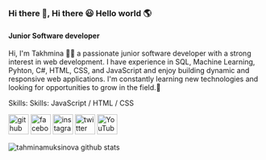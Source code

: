 ### Hi there 👋, Hi there 😃 Hello world 🌎
#### Junior Software developer 
Hi, I'm Takhmina 👋🏻
 a passionate junior software developer with a strong interest in web development. I have experience in SQL, Machine Learning, Pyhton, C#,  HTML, CSS, and JavaScript and enjoy building dynamic and responsive web applications. I'm constantly learning new technologies and looking for opportunities to grow in the field.🦾

Skills: Skills: JavaScript / HTML / CSS



[<img src='https://cdn.jsdelivr.net/npm/simple-icons@3.0.1/icons/github.svg' alt='github' height='40'>](https://github.com/tahminamuksinova)  [<img src='https://cdn.jsdelivr.net/npm/simple-icons@3.0.1/icons/facebook.svg' alt='facebook' height='40'>](https://www.facebook.com/TakhminaVictory)  [<img src='https://cdn.jsdelivr.net/npm/simple-icons@3.0.1/icons/instagram.svg' alt='instagram' height='40'>](https://www.instagram.com/takhmina5/)  [<img src='https://cdn.jsdelivr.net/npm/simple-icons@3.0.1/icons/twitter.svg' alt='twitter' height='40'>](https://twitter.com/Takhmina1515)  [<img src='https://cdn.jsdelivr.net/npm/simple-icons@3.0.1/icons/youtube.svg' alt='YouTube' height='40'>](https://www.youtube.com/channel/TakhminaMuksinova)  

![tahminamuksinova github stats](https://github-readme-stats.vercel.app/api?username=tahminamuksinova&show_icons=true&hide_border=true)




